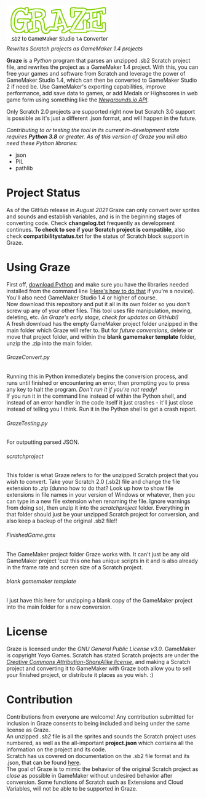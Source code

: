 ![Graze Logo](https://github.com/Dungeonation/graze/blob/main/grazelogo.png)  
*Rewrites Scratch projects as GameMaker 1.4 projects*  
  
**Graze** is a *Python* program that parses an unzipped .sb2 Scratch project file, and rewrites the project as a GameMaker 1.4 project. With this, you can free your games and software from Scratch and leverage the power of GameMaker Studio 1.4, which can then be converted to GameMaker Studio 2 if need be. Use GameMaker's exporting capabilities, improve performance, add save data to games, or add Medals or Highscores in web game form using something like the [*Newgrounds.io API*](https://www.newgrounds.io/). 

Only Scratch 2.0 projects are supported right now but Scratch 3.0 support is possible as it's just a different .json format, and will happen in the future.

*Contributing to or testing the tool in its current in-development state requires **Python 3.8** or greater. As of this version of Graze you will also need these Python libraries:*  
* json
* PIL
* pathlib

# Project Status
As of the GitHub release in *August 2021* Graze can only convert over sprites and sounds and establish variables, and is in the beginning stages of converting code. Check **changelog.txt** frequently as development continues. **To check to see if your Scratch project is compatible**, also check **compatibilitystatus.txt** for the status of Scratch block support in Graze.

# Using Graze

First off, [download Python](https://www.python.org/) and make sure you have the libraries needed installed from the command line ([Here's how to do that](https://docs.python.org/3/installing/index.html) if you're a novice). You'll also need GameMaker Studio 1.4 or higher of course.  
Now download this repository and put it all in its own folder so you don't screw up any of your other files. This tool uses file manipulation, moving, deleting, etc. *(In Graze's early stage, check for updates on GitHub!)*  
A fresh download has the empty GameMaker project folder unzipped in the main folder which Graze will refer to. But for *future conversions*, delete or move that project folder, and within the **blank gamemaker template** folder, unzip the .zip into the main folder.
###### GrazeConvert.py  
Running this in Python immediately begins the conversion process, and runs until finished or encountering an error, then prompting you to press any key to halt the program. *Don't run it if you're not ready!*  
If you run it in the command line instead of within the Python shell, and instead of an error handler in the code itself it just crashes - it'll just close instead of telling you I think. Run it in the Python shell to get a crash report.
###### GrazeTesting.py
For outputting parsed JSON.
###### scratchproject  
This folder is what Graze refers to for the unzipped Scratch project that you wish to convert. Take your Scratch 2.0 (.sb2) file and change the file extension to *.zip* (dunno how to do that? Look up how to show file extensions in file names in your version of Windows or whatever, then you can type in a new file extension when renaming the file. Ignore warnings from doing so), then unzip it into the *scratchproject* folder. Everything in that folder should just be your unzipped Scratch project for conversion, and also keep a backup of the original .sb2 file!!
###### FinishedGame.gmx
The GameMaker project folder Graze works with. It can't just be any old GameMaker project 'cuz this one has unique scripts in it and is also already in the frame rate and screen size of a Scratch project.
###### blank gamemaker template
I just have this here for unzipping a blank copy of the GameMaker project into the main folder for a new conversion.

# License
Graze is licensed under the *GNU General Public License v3.0*. GameMaker is copyright Yoyo Games. Scratch has stated Scratch projects are under the *[Creative Commons Attribution-ShareAlike license](https://creativecommons.org/licenses/by-sa/2.0/deed.en)*, and making a Scratch project and converting it to GameMaker with Graze both allow you to sell your finished project, or distribute it places as you wish. :)

# Contribution

Contributions from everyone are welcome! Any contribution submitted for inclusion in Graze consents to being included and being under the same license as Graze.  
An unzipped *.sb2* file is all the sprites and sounds the Scratch project uses numbered, as well as the all-important **project.json** which contains all the information on the project and its code.  
Scratch has us covered on documentation on the .sb2 file format and its .json, that can be found [here](https://en.scratch-wiki.info/wiki/Scratch_File_Format_(2.0)).  
The goal of Graze is to mimic the behavior of the original Scratch project as *close* as possible in GameMaker without undesired behavior after conversion. Some functions of Scratch such as Extensions and Cloud Variables, will not be able to be supported in Graze.
